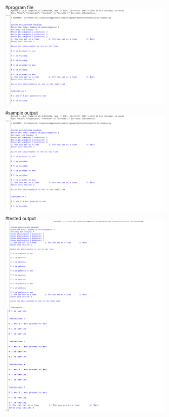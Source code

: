 #program file
![program file](exp11.png)

#sample output
![sample output](sampleoutput.png)

#tested output
![tested output](testedoutput.png)
![tested output](testedoutput(2).png)
